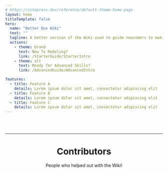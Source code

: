 ```yaml
---
# https://vitepress.dev/reference/default-theme-home-page
layout: home
titleTemplate: false
hero:
  name: "Better Qos Wiki"
  text: ""
  tagline: A better version of the Wiki used to guide newcomers to making their own Sabers, Cubes, and Walls for Qosmetics.
  actions:
    - theme: brand
      text: New To Modeling?
      link: /StarterGuide/StarterIntro
    - theme: alt
      text: Ready for Advanced Skills?
      link: /AdvancedGuide/AdvancedIntro

features:
  - title: Feature A
    details: Lorem ipsum dolor sit amet, consectetur adipiscing elit
  - title: Feature B
    details: Lorem ipsum dolor sit amet, consectetur adipiscing elit
  - title: Feature C
    details: Lorem ipsum dolor sit amet, consectetur adipiscing elit
---
```

<script setup>
import { VPTeamMembers } from 'vitepress/theme'

const members = [
  {
    avatar: 'https://github.com/Amalite.png',
    name: 'Amalien (Amalite) the Formovian',
    title: 'Creator, Main Author',
    links: [
      { icon: 'github', link: 'https://github.com/Amalite' },
      { icon: 'twitter', link: 'https://twitter.com/Formovian' }
    ]
  },
{
    avatar: 'https://yt3.googleusercontent.com/qHEB-pHoZG2owzW1BvB0q25BgPUWy860i_czU-Khy0bSl9RZ9qRoe75HgictrKuOosSVxVfLpw=s160-c-k-c0x00ffffff-no-rj',
    name: '3.wav (3wav) 3.wav',
    title: 'Video Guide Author',
    links: [
      { icon: 'youtube', link: 'https://www.youtube.com/@wav-po2ur' }
    ]
  },
]
</script>
<br>
<br>
<hr>
<h1 align="center">Contributors</h1>
<p align="center">
People who helped out with the Wiki!
<VPTeamMembers size="medium" :members="members" />
</p>